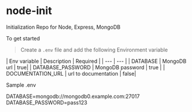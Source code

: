 # node-init
Initialization Repo for Node, Express, MongoDB

To get started
> Create a `.env` file and add the following Environment variable

| Env variable | Description | Required |
| --- | --- |
| DATABASE | MongoDB url | true|
| DATABASE_PASSWORD | MongoDB password | true |
| DOCUMENTATION_URL | url to documentation | false|

Sample .env 

DATABASE=mongodb://mongodb0.example.com:27017
DATABASE_PASSWORD=pass123


